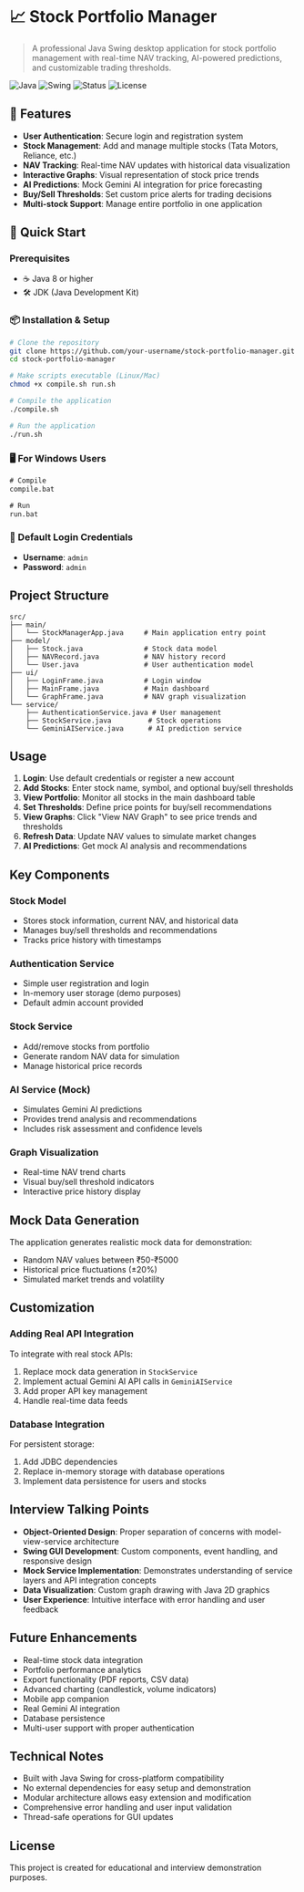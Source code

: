 # 📈 Stock Portfolio Manager

> A professional Java Swing desktop application for stock portfolio management with real-time NAV tracking, AI-powered predictions, and customizable trading thresholds.

![Java](https://img.shields.io/badge/Java-8%2B-orange)
![Swing](https://img.shields.io/badge/GUI-Swing-blue)
![Status](https://img.shields.io/badge/Status-Production%20Ready-green)
![License](https://img.shields.io/badge/License-Educational-lightgrey)

## 🌟 Features

- **User Authentication**: Secure login and registration system
- **Stock Management**: Add and manage multiple stocks (Tata Motors, Reliance, etc.)
- **NAV Tracking**: Real-time NAV updates with historical data visualization
- **Interactive Graphs**: Visual representation of stock price trends
- **AI Predictions**: Mock Gemini AI integration for price forecasting
- **Buy/Sell Thresholds**: Set custom price alerts for trading decisions
- **Multi-stock Support**: Manage entire portfolio in one application

## 🚀 Quick Start

### Prerequisites
- ☕ Java 8 or higher
- 🛠️ JDK (Java Development Kit)

### 📦 Installation & Setup
```bash
# Clone the repository
git clone https://github.com/your-username/stock-portfolio-manager.git
cd stock-portfolio-manager

# Make scripts executable (Linux/Mac)
chmod +x compile.sh run.sh

# Compile the application
./compile.sh

# Run the application
./run.sh
```

### 🖥️ For Windows Users
```cmd
# Compile
compile.bat

# Run
run.bat
```

### 🔐 Default Login Credentials
- **Username**: `admin`
- **Password**: `admin`

## Project Structure

```
src/
├── main/
│   └── StockManagerApp.java     # Main application entry point
├── model/
│   ├── Stock.java               # Stock data model
│   ├── NAVRecord.java           # NAV history record
│   └── User.java                # User authentication model
├── ui/
│   ├── LoginFrame.java          # Login window
│   ├── MainFrame.java           # Main dashboard
│   └── GraphFrame.java          # NAV graph visualization
└── service/
    ├── AuthenticationService.java # User management
    ├── StockService.java         # Stock operations
    └── GeminiAIService.java      # AI prediction service
```

## Usage

1. **Login**: Use default credentials or register a new account
2. **Add Stocks**: Enter stock name, symbol, and optional buy/sell thresholds
3. **View Portfolio**: Monitor all stocks in the main dashboard table
4. **Set Thresholds**: Define price points for buy/sell recommendations
5. **View Graphs**: Click "View NAV Graph" to see price trends and thresholds
6. **Refresh Data**: Update NAV values to simulate market changes
7. **AI Predictions**: Get mock AI analysis and recommendations

## Key Components

### Stock Model
- Stores stock information, current NAV, and historical data
- Manages buy/sell thresholds and recommendations
- Tracks price history with timestamps

### Authentication Service
- Simple user registration and login
- In-memory user storage (demo purposes)
- Default admin account provided

### Stock Service
- Add/remove stocks from portfolio
- Generate random NAV data for simulation
- Manage historical price records

### AI Service (Mock)
- Simulates Gemini AI predictions
- Provides trend analysis and recommendations
- Includes risk assessment and confidence levels

### Graph Visualization
- Real-time NAV trend charts
- Visual buy/sell threshold indicators
- Interactive price history display

## Mock Data Generation

The application generates realistic mock data for demonstration:
- Random NAV values between ₹50-₹5000
- Historical price fluctuations (±20%)
- Simulated market trends and volatility

## Customization

### Adding Real API Integration
To integrate with real stock APIs:
1. Replace mock data generation in `StockService`
2. Implement actual Gemini AI API calls in `GeminiAIService`
3. Add proper API key management
4. Handle real-time data feeds

### Database Integration
For persistent storage:
1. Add JDBC dependencies
2. Replace in-memory storage with database operations
3. Implement data persistence for users and stocks

## Interview Talking Points

- **Object-Oriented Design**: Proper separation of concerns with model-view-service architecture
- **Swing GUI Development**: Custom components, event handling, and responsive design
- **Mock Service Implementation**: Demonstrates understanding of service layers and API integration concepts
- **Data Visualization**: Custom graph drawing with Java 2D graphics
- **User Experience**: Intuitive interface with error handling and user feedback

## Future Enhancements

- Real-time stock data integration
- Portfolio performance analytics
- Export functionality (PDF reports, CSV data)
- Advanced charting (candlestick, volume indicators)
- Mobile app companion
- Real Gemini AI integration
- Database persistence
- Multi-user support with proper authentication

## Technical Notes

- Built with Java Swing for cross-platform compatibility
- No external dependencies for easy setup and demonstration
- Modular architecture allows easy extension and modification
- Comprehensive error handling and user input validation
- Thread-safe operations for GUI updates

## License

This project is created for educational and interview demonstration purposes.
